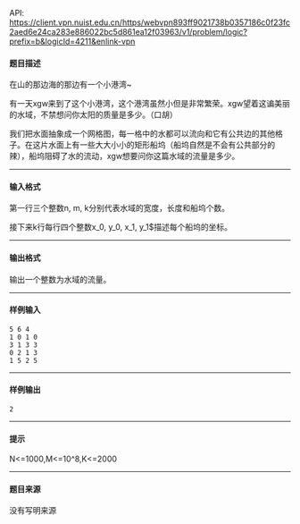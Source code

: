API: https://client.vpn.nuist.edu.cn/https/webvpn893ff9021738b0357186c0f23fc2aed6e24ca283e886022bc5d861ea12f03963/v1/problem/logic?prefix=b&logicId=4211&enlink-vpn

#### 题目描述

在山的那边海的那边有一个小港湾~

有一天xgw来到了这个小港湾，这个港湾虽然小但是非常繁荣。xgw望着这谝美丽的水域，不禁想问你太阳的质量是多少。（口胡）

我们把水面抽象成一个网格图，每一格中的水都可以流向和它有公共边的其他格子。在这片水面上有一些大大小小的矩形船坞（船坞自然是不会有公共部分的辣），船坞阻碍了水的流动，xgw想要问你这篇水域的流量是多少。

---

#### 输入格式

第一行三个整数n, m, k分别代表水域的宽度，长度和船坞个数。

接下来k行每行四个整数x\_0, y\_0, x\_1, y\_1$描述每个船坞的坐标。

---

#### 输出格式

输出一个整数为水域的流量。

---

#### 样例输入
```
5 6 4
1 0 1 0
3 1 3 3
0 2 1 3
1 5 2 5
```

---

#### 样例输出
```
2
```

---

#### 提示

N<=1000,M<=10^8,K<=2000

---

#### 题目来源

没有写明来源